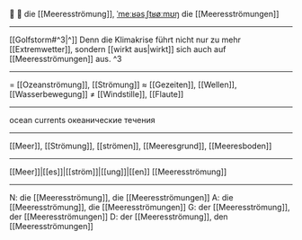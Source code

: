 🌊 🔴 die [[Meeresströmung]], [ˈmeːʁəsˌʃtʁøːmʊŋ](https://youglish.com/pronounce/Meeresströmung/german)
die [[Meeresströmungen]]

---
[[Golfstorm#^3|^]] Denn die Klimakrise führt nicht nur zu mehr [[Extremwetter]], sondern [[wirkt aus|wirkt]] sich auch auf [[Meeresströmungen]] aus. ^3

---
= [[Ozeanströmung]], [[Strömung]]
≈ [[Gezeiten]], [[Wellen]], [[Wasserbewegung]]
≠ [[Windstille]], [[Flaute]]

---
ocean currents
океанические течения

---
[[Meer]], [[Strömung]], [[strömen]], [[Meeresgrund]], [[Meeresboden]]

---
[[Meer]]|[[es]]|[[ström]]|[[ung]]|[[en]]
[[Meeresströmung]]


---
N: die [[Meeresströmung]], die [[Meeresströmungen]]
A: die [[Meeresströmung]], die [[Meeresströmungen]]
G: der [[Meeresströmung]], der [[Meeresströmungen]]
D: der [[Meeresströmung]], den [[Meeresströmungen]]
